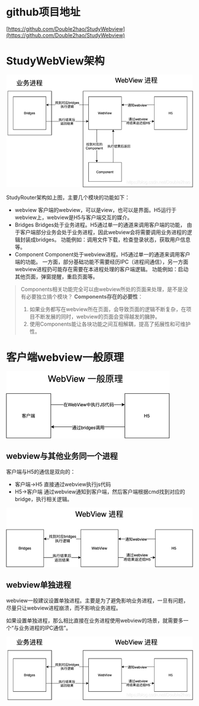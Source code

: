 # github项目地址
[https://github.com/Double2hao/StudyWebview](https://github.com/Double2hao/StudyWebview)

# StudyWebView架构

 <img src="https://raw.githubusercontent.com/Double2hao/xujiajia_blog/main/img/70.png" >

StudyRouter架构如上图，主要几个模块的功能如下：
- webview
客户端的webview，可以是view，也可以是界面。H5运行于webview上，webview是H5与客户端交互的媒介。
- Bridges
Bridges处于业务进程。H5通过单一的通道来调用客户端的功能，
由于客户端部分业务会处于业务进程，因此webview会将需要调用业务进程的逻辑封装成bridges。
功能例如：调用文件下载，检查登录状态，获取用户信息等。
- Component
Component处于webview进程。H5通过单一的通道来调用客户端的功能。
一方面，部分基础功能不需要经历IPC（进程间通信），另一方面webview进程扔可能存在需要在本进程处理的客户端逻辑。
功能例如：启动其他页面，弹窗提醒，重启页面等。

> Components相关功能完全可以由webview所处的页面来处理，是不是没有必要独立搞个模块？
> **Components存在的必要性**：
> 1. 如果业务都写在webview所在页面，会导致页面的逻辑不断复杂，在项目不断发展的同时，webview的页面会变得越发的臃肿。
> 2. 使用Components能让各块功能之间互相解耦，提高了拓展性和可维护性。

# 客户端webview一般原理

 <img src="https://raw.githubusercontent.com/Double2hao/xujiajia_blog/main/img/71.png" >


## webview与其他业务同一个进程
客户端与H5的通信是双向的：
- 客户端->H5
直接通过webview执行js代码
- H5->客户端
通过webview通知到客户端，然后客户端根据cmd找到对应的bridge，执行相关逻辑。

 <img src="https://raw.githubusercontent.com/Double2hao/xujiajia_blog/main/img/72.png" >


## webview单独进程
webview一般建议设置单独进程。主要是为了避免影响业务进程，一旦有问题，尽量只让webview进程崩溃，而不影响业务进程。

如果设置单独进程，那么相比直接在业务进程使用webview的场景，就需要多一个“与业务进程的IPC通信”。

 <img src="https://raw.githubusercontent.com/Double2hao/xujiajia_blog/main/img/73.png" >



